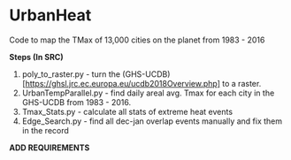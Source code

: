 # UrbanHeat
Code to map the TMax of 13,000 cities on the planet from 1983 - 2016

**Steps (In SRC)**
1. poly_to_raster.py - turn the (GHS-UCDB)[https://ghsl.jrc.ec.europa.eu/ucdb2018Overview.php] to a raster.
2. UrbanTempParallel.py - find daily areal avg. Tmax for each city in the GHS-UCDB from 1983 - 2016.
3. Tmax_Stats.py - calculate all stats of extreme heat events
4. Edge_Search.py - find all dec-jan overlap events manually and fix them in the record 

**ADD REQUIREMENTS**